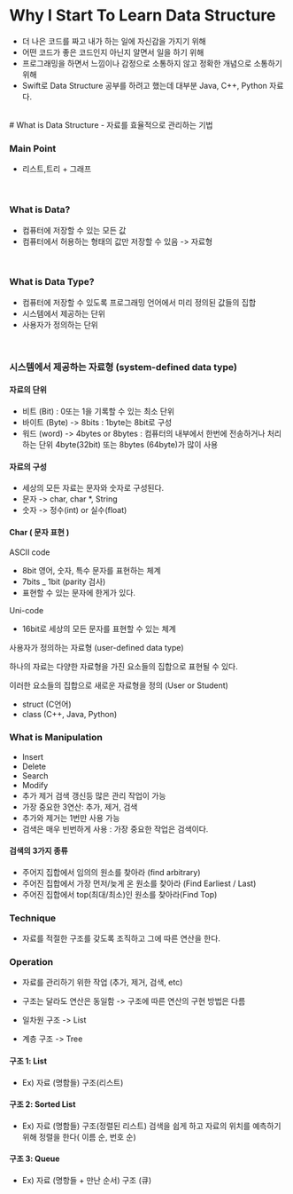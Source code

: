 # Why I Start To Learn Data Structure 
- 더 나은 코드를 짜고 내가 하는 일에 자신감을 가지기 위해
- 어떤 코드가 좋은 코드인지 아닌지 알면서 일을 하기 위해 
- 프로그래밍을 하면서 느낌이나 감정으로 소통하지 않고 정확한 개념으로 소통하기 위해 
- Swift로 Data Structure 공부를 하려고 했는데 대부분 Java, C++, Python 자료다.
<br>
# What is Data Structure 
- 자료를 효율적으로 관리하는 기법

### Main Point 
- 리스트,트리 + 그래프 
<br>

### What is Data? 
- 컴퓨터에 저장할 수 있는 모든 값
- 컴퓨터에서 허용하는 형태의 값만 저장할 수 있음 -> 자료형
<br>

### What is Data Type?
- 컴퓨터에 저장할 수 있도록 프로그래밍 언어에서 미리 정의된 값들의 집합
- 시스템에서 제공하는 단위
- 사용자가 정의하는 단위
<br>

### 시스템에서 제공하는 자료형 (system-defined data type) 
#### 자료의 단위
- 비트 (Bit) : 0또는 1을 기록할 수 있는 최소 단위 
- 바이트 (Byte) -> 8bits : 1byte는 8bit로 구성
- 워드 (word) -> 4bytes or 8bytes : 컴퓨터의 내부에서 한번에 전송하거나 처리하는 단위 4byte(32bit) 또는 8bytes (64byte)가 많이 사용 

#### 자료의 구성
- 세상의 모든 자료는 문자와 숫자로 구성된다. 
- 문자 -> char, char *, String
- 숫자 -> 정수(int) or 실수(float) 

#### Char ( 문자 표현 )
ASCII code
- 8bit 영어, 숫자, 특수 문자를 표현하는 체계
- 7bits _ 1bit (parity 검사) 
- 표현할 수 있는 문자에 한게가 있다. 

Uni-code 
- 16bit로 세상의 모든 문자를 표현할 수 있는 체계

사용자가 정의하는 자료형 (user-defined data type)

하나의 자료는 다양한 자료형을 가진 요소들의 
집합으로 표현될 수 있다.

이러한 요소들의 집합으로 새로운 
자료형을 정의 (User or Student)

- struct (C언어)
- class (C++, Java, Python)


### What is Manipulation
- Insert
- Delete 
- Search
- Modify
- 추가 제거 검색 갱신등 많은 관리 작업이 가능 
- 가장 중요한 3연산: 추가, 제거, 검색
- 추가와 제거는 1번만 사용 가능
- 검색은 매우 빈번하게 사용 : 가장 중요한 작업은 검색이다. 

#### 검색의 3가지 종류 
- 주어지 집합에서 임의의 원소를 찾아라 (find arbitrary) 
- 주어진 집합에서 가장 먼저/늦게 온 원소를 찾아라 (Find Earliest / Last)
- 주어진 집합에서 top(최대/최소)인 원소를 찾아라(Find Top) 

### Technique
- 자료를 적절한 구조를 갖도록 조직하고 그에 따른 연산을 한다.

### Operation
- 자료를 관리하기 위한 작업 (추가, 제거, 검색, etc) 
- 구조는 달라도 연산은 동일함 -> 구조에 따른 연산의 구현 방법은 다름 

- 일차원 구조 -> List
- 계층 구조 -> Tree 

#### 구조 1: List 
- Ex) 자료 (명함들) 구조(리스트)

#### 구조 2: Sorted List 
- Ex) 자료 (명함들) 구조(정렬된 리스트) 
검색을 쉽게 하고 자료의 위치를 예측하기 위해 
정렬을 한다( 이름 순, 번호 순)

#### 구조 3: Queue
- Ex) 자료 (명항들 + 만난 순서) 구조 (큐)  
